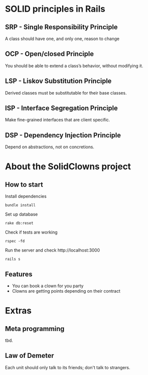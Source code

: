 SOLID principles in Rails
==========================
## SRP - Single Responsibility Principle
A class should have one, and only one, reason to change

## OCP - Open/closed Principle
You should be able to extend a class’s behavior, without modifying it.

## LSP - Liskov Substitution Principle
Derived classes must be substitutable for their base classes. 

## ISP - Interface Segregation Principle
Make fine-grained interfaces that are client specific.

## DSP - Dependency Injection Principle
Depend on abstractions, not on concretions.

About the SolidClowns project
=============================
## How to start
Install dependencies
```
bundle install
```

Set up database
```
rake db:reset
```

Check if tests are working
```
rspec -fd
```

Run the server and check http://localhost:3000
```
rails s
```

## Features
* You can book a clown for you party 
* Clowns are getting points depending on their contract


Extras
======

## Meta programming
tbd.

## Law of Demeter
Each unit should only talk to its friends; don't talk to strangers.
